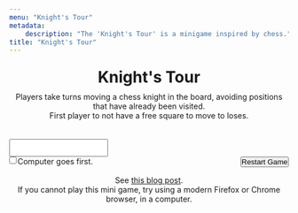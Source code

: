```yaml
---
menu: "Knight's Tour"
metadata:
    description: "The 'Knight's Tour' is a minigame inspired by chess."
title: "Knight's Tour"
---
```


<div id="gameContainer" style="margin:0 auto;">
    <h1 style="padding:10px">Knight's Tour</h1>
    <p>Players take turns moving a chess knight in the board, avoiding positions that have already been visited.</p>
    <p>First player to not have a free square to move to loses.</p>
    <br />
    <p id="alertsParagraph" language="en"></p>
    <br />
    <canvas id="myCanvas"></canvas>
    <textarea id="movesTextarea" style="height:auto;resize:none;"></textarea>
    <br />
    <input type="checkbox" id="computerGoesFirstCheckbox" name="computerGoesFirstCheckbox" style="float:left;">
    <label for="computerGoesFirstCheckbox" style="float:left;margin-left:2px">Computer goes first.</label>
    <button onclick="resetGame()" style="float:right;">Restart Game</button>
    <br />
    <br />
    <p>See <a href="https://mathspp.com/blog/problems/knights-tour" target="_blank">this blog post</a>.</p>
    <p>If you cannot play this mini game, try using a modern Firefox or Chrome browser, in a computer.</p>
</div>

<script src="game.js" type="text/javascript"></script>

<style>
    #gameContainer * { padding: 0; margin: 0; text-align: center }
    canvas { background: #eee; display: block; margin: 0 auto; }
</style>
